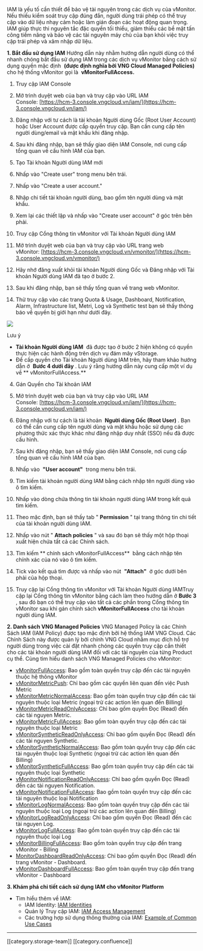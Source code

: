 IAM là yếu tố cần thiết để bảo vệ tài nguyên trong các dịch vụ của vMonitor. Nếu thiếu kiểm soát truy cập đúng đắn, người dùng trái phép có thể truy cập vào dữ liệu nhạy cảm hoặc làm gián đoạn các hoạt động quan trọng. IAM giúp thực thi nguyên tắc đặc quyền tối thiểu, giảm thiểu các bề mặt tấn công tiềm năng và bảo vệ các tài nguyên máy chủ của bạn khỏi việc truy cập trái phép và xâm nhập dữ liệu.

 **1. Bắt đầu sử dụng IAM** Hướng dẫn này nhằm hướng dẫn người dùng có thể nhanh chóng bắt đầu sử dụng IAM trong các dịch vụ vMonitor bằng cách sử dụng quyền mặc định  **(được định nghĩa bởi VNG Cloud Managed Policies)**  cho hệ thống vMonitor gọi là  **vMonitorFullAccess.** 

1. Truy cập IAM Console
1. Mở trình duyệt web của bạn và truy cập vào URL IAM Console: [https://hcm-3.console.vngcloud.vn/iam/](https://hcm-3.console.vngcloud.vn/iam/)
1. Đăng nhập với tư cách là tài khoản Người dùng Gốc (Root User Account) hoặc User Account được cấp quyền truy cập. Bạn cần cung cấp tên người dùng/email và mật khẩu khi đăng nhập.
1. Sau khi đăng nhập, bạn sẽ thấy giao diện IAM Console, nơi cung cấp tổng quan về cấu hình IAM của bạn.

2. Tạo Tài khoản Người dùng IAM mới
1. Nhấp vào "Create user" trong menu bên trái.
1. Nhấp vào "Create a user account."
1. Nhập chi tiết tài khoản người dùng, bao gồm tên người dùng và mật khẩu.
1. Xem lại các thiết lập và nhấp vào "Create user account" ở góc trên bên phải.

3. Truy cập Cổng thông tin vMonitor với Tài khoản Người dùng IAM
1. Mở trình duyệt web của bạn và truy cập vào URL trang web vMonitor: [https://hcm-3.console.vngcloud.vn/vmonitor/](https://hcm-3.console.vngcloud.vn/vmonitor/)
1. Hãy nhớ đăng xuất khỏi tài khoản Người dùng Gốc và Đăng nhập với Tài khoản Người dùng IAM đã tạo ở bước 2.
1. Sau khi đăng nhập, bạn sẽ thấy tổng quan về trang web vMonitor.
1. Thử truy cập vào các trang Quota & Usage, Dashboard, Notification, Alarm, Infrastructure list, Metri, Log và Synthetic test bạn sẽ thấy thông báo về quyền bị giới hạn như dưới đây.

![](images/storage/image2023-8-1_16-51-34.png)

Lưu ý
*  **Tài khoản Người dùng IAM**  đã được tạo ở bước 2 hiện không có quyền thực hiện các hành động trên dịch vụ đám mây vStorage.
* Để cấp quyền cho Tài khoản Người dùng IAM trên, hãy tham khảo hướng dẫn ở  **Bước 4 dưới đây** . Lưu ý rằng hướng dẫn này cung cấp một ví dụ về ** vMonitorFullAccess.** 

4. Gán Quyền cho Tài khoản IAM
1. Mở trình duyệt web của bạn và truy cập vào URL IAM Console: [https://hcm-3.console.vngcloud.vn/iam/](https://hcm-3.console.vngcloud.vn/iam/)
1. Đăng nhập với tư cách là tài khoản  **Người dùng Gốc (Root User)** . Bạn có thể cần cung cấp tên người dùng và mật khẩu hoặc sử dụng các phương thức xác thực khác như đăng nhập duy nhất (SSO) nếu đã được cấu hình.
1. Sau khi đăng nhập, bạn sẽ thấy giao diện IAM Console, nơi cung cấp tổng quan về cấu hình IAM của bạn.
1. Nhấp vào  **"User account"**  trong menu bên trái.
1. Tìm kiếm tài khoản người dùng IAM bằng cách nhập tên người dùng vào ô tìm kiếm.
1. Nhấp vào dòng chứa thông tin tài khoản người dùng IAM trong kết quả tìm kiếm.
1. Theo mặc định, bạn sẽ thấy tab " **Permission** " tại trang thông tin chi tiết của tài khoản người dùng IAM.
1. Nhấp vào nút " **Attach policies** " và sau đó bạn sẽ thấy một hộp thoại xuất hiện chứa tất cả các Chính sách.
1. Tìm kiếm ** chính sách vMonitorFullAccess**  bằng cách nhập tên chính xác của nó vào ô tìm kiếm.
1. Tick vào kết quả tìm được và nhấp vào nút  **"Attach"**  ở góc dưới bên phải của hộp thoại.

5. Truy cập lại Cổng thông tin vMonitor với Tài khoản Người dùng IAMTruy cập lại Cổng thông tin vMonitor bằng cách làm theo hướng dẫn ở **Bước 3** , sau đó bạn có thể truy cập vào tất cả các phần trong Cổng thông tin vMonitor sau khi gán chính sách  **vMonitorFullAccess**  cho tài khoản người dùng IAM.

 **2. Danh sách VNG Managed Policies** VNG Managed Policy là các Chính Sách IAM (IAM Policy) được tạo mặc định bởi hệ thống IAM VNG Cloud. Các Chính Sách này được quản lý bởi chính VNG Cloud nhằm mục đích hỗ trợ người dùng trong việc cài đặt nhanh chóng các quyền truy cập cần thiết cho các tài khoản người dùng IAM đối với các tài nguyên của từng Product cụ thể. Cùng tìm hiểu danh sách VNG Managed Policies cho vMonitor:


* [vMonitorFullAccess](https://hcm-3.console.vngcloud.vn/iam/policies/5e892948-7052-4042-b69b-e584c87948df): Bao gồm toàn quyền truy cập đến các tài nguyên thuộc hệ thông vMonitor
* [vMonitorMetricPush](https://hcm-3.console.vngcloud.vn/iam/policies/4679ef00-d815-11ed-afa1-0242ac120002): Chỉ bao gồm các quyền liên quan đến việc Push Metric
* [vMonitorMetricNormalAccess](https://hcm-3.console.vngcloud.vn/iam/policies/70397a23-9632-4816-a2dd-aedaede4cafc): Bao gồm toàn quyền truy cập đến các tài nguyên thuộc loại Metric (ngoại trừ các action lên quan đến Billing)
* [vMonitorMetricReadOnlyAccess](https://hcm-3.console.vngcloud.vn/iam/policies/9e4c030a-660e-4c55-b5f9-9626892f403a): Chỉ bao gồm quyền Đọc (Read) đến các tài nguyen Metric.
* [vMonitorMetricFullAccess](https://hcm-3.console.vngcloud.vn/iam/policies/008dbe64-27b6-438b-a7cd-092cf1e1498d): Bao gồm toàn quyền truy cập đến các tài nguyên thuộc loại Metric
* [vMonitorSyntheticReadOnlyAccess](https://hcm-3.console.vngcloud.vn/iam/policies/7af1a187-9f58-4e3d-9fa3-db3380ecffbb): Chỉ bao gồm quyền Đọc (Read) đến các tài nguyen Synthetic.
* [vMonitorSyntheticNormalAccess](https://hcm-3.console.vngcloud.vn/iam/policies/2d844b3a-467f-4216-9f77-2270467fd710): Bao gồm toàn quyền truy cập đến các tài nguyên thuộc loại Synthetic (ngoại trừ các action lên quan đến Billing)
* [vMonitorSyntheticFullAccess](https://hcm-3.console.vngcloud.vn/iam/policies/a0b85faa-8cff-481a-b549-1e7d5a5a085c): Bao gồm toàn quyền truy cập đến các tài nguyên thuộc loại Synthetic
* [vMonitorNotificationReadOnlyAccess](https://hcm-3.console.vngcloud.vn/iam/policies/8e42191e-b8ad-4d2e-a38e-410db9ca00c5): Chỉ bao gồm quyền Đọc (Read) đến các tài nguyen Notification.
* [vMonitorNotificationFullAccess](https://hcm-3.console.vngcloud.vn/iam/policies/a80df946-8d72-4ce2-aa83-d4288cbbf5b9): Bao gồm toàn quyền truy cập đến các tài nguyên thuộc loại Notification
* [vMonitorLogNormalAccess](https://hcm-3.console.vngcloud.vn/iam/policies/bb6325b2-14cf-456c-996a-2388d6f6289b): Bao gồm toàn quyền truy cập đến các tài nguyên thuộc loại Log (ngoại trừ các action lên quan đến Billing)
* [vMonitorLogReadOnlyAccess](https://hcm-3.console.vngcloud.vn/iam/policies/d2ae3ffd-b607-4d05-b247-9b300206f4c2): Chỉ bao gồm quyền Đọc (Read) đến các tài nguyen Log.
* [vMonitorLogFullAccess](https://hcm-3.console.vngcloud.vn/iam/policies/9ea5e2fe-6e44-4bb7-8b7a-6a42d6f614f1): Bao gồm toàn quyền truy cập đến các tài nguyên thuộc loại Log
* [vMonitorBillingFullAccess](https://hcm-3.console.vngcloud.vn/iam/policies/9218604f-2a14-4d30-86b8-fde0d6a1630a): Bao gồm toàn quyền truy cập đến trang vMonitor - Billing
* [MonitorDashboardReadOnlyAccess](https://hcm-3.console.vngcloud.vn/iam/policies/7246921b-f0c3-4fee-8a00-341d8785800a): Chỉ bao gồm quyền Đọc (Read) đến trang vMonitor - Dashboard.
* [vMonitorDashboardFullAccess](https://hcm-3.console.vngcloud.vn/iam/policies/e5ce8dc3-4d25-4a0c-8af9-50e939f13759): Bao gồm toàn quyền truy cập đến trang vMonitor - Dashboard

 **3. Khám phá chi tiết cách sử dụng IAM cho vMonitor Platform** 
* Tìm hiểu thêm về IAM:
    * IAM Identity: [IAM Identities](https://docs.vngcloud.vn/display/ONVINA/IAM+Identities)
    * Quản lý Truy cập IAM: [IAM Access Management](https://docs.vngcloud.vn/display/ONVINA/IAM+Access+Management)
    * Các trường hợp sử dụng thông thường của IAM: [Example of Common Use Cases](https://docs.vngcloud.vn/display/ONVINA/Example+of+Common+Use+Cases)

    



*****

[[category.storage-team]] 
[[category.confluence]] 
